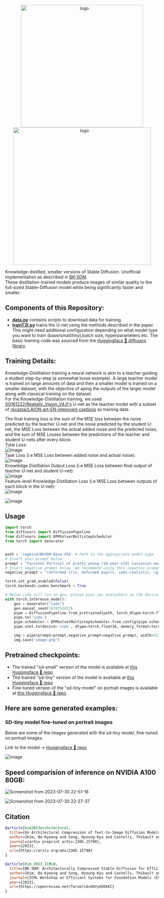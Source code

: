 
<div align="center">
<img src="https://github.com/segmind/distill-sd/assets/82945616/1f4786fa-5cca-4509-b9c4-5d0f89dd16f9" alt="logo" width="400" height="auto" />
</div>

<div align="center">
<img src="https://github.com/segmind/distill-sd/assets/82945616/9624aeac-18c4-4128-8f90-6c31107287d0" alt="logo" width="450" height="auto" />
</div>

Knowledge-distilled, smaller versions of Stable Diffusion. Unofficial implementation as described in [BK-SDM](https://arxiv.org/abs/2305.15798).<br>
These distillation-trained models produce images of similar quality to the full-sized Stable-Diffusion model while being significantly faster and smaller.<br>
## Components of this Repository:
+ **[data.py](/data.py)** contains scripts to download data for training. 
+ **[trainT2I.py](/trainT2I.py)** trains the U-net using the methods described in the paper. This might need additional configuration depending on what model type you want to train (base/small/tiny),batch size, hyperparameters etc. 
The basic training code was sourced from the [Huggingface 🤗 diffusers library](https://github.com/huggingface/diffusers).<br>

## Training Details:
Knowledge-Distillation training a neural network is akin to a teacher guiding a student step-by-step (a somewhat loose example). A large teacher model is trained on large amounts of data and then a smaller model is trained on a smaller dataset, with the objective of aping the outputs of the larger model along with classical training on the dataset.<br>
For the Knowledge-Distillation training, we used [SG161222/Realistic_Vision_V4.0's](SG161222/Realistic_Vision_V4.0) U-net  as the teacher model with a subset of [recastai/LAION-art-EN-improved-captions](https://huggingface.co/datasets/recastai/LAION-art-EN-improved-captions) as training data.<br> 


The final training loss is the sum of the MSE loss between the noise predicted by the teacher U-net and the noise predicted by the student U-net, the MSE Loss between the actual added noise and the predicted noise, and the sum of MSE Losses between the predictions of the teacher and student U-nets after every block.<br>
Total Loss:<br>
![image](https://github.com/segmind/distill-sd/assets/95531133/bf4751cd-99b3-46a9-93e4-d2b4237a9c53)<br>
Task Loss (i.e MSE Loss between added noise and actual noise):<br>
![image](https://github.com/segmind/distill-sd/assets/95531133/86f1d716-97f4-42ad-9e5f-24b091b311eb)<br>
Knowledge Distillation Output Loss (i.e MSE Loss between final output of teacher U-net and student U-net):<br>
![image](https://github.com/segmind/distill-sd/assets/95531133/1b986995-51e6-4c36-bad3-6ca4b719cfd1)<br>
Feature-level Knowledge Distillation Loss (i.e MSE Loss between outputs of each block in the U-net):<br>
![image](https://github.com/segmind/distill-sd/assets/95531133/c5673b95-9e3b-482e-b3bc-a40db6929b5d)<br>

![image](https://github.com/segmind/distill-sd/assets/95531133/01ca236a-e616-4049-a043-6a9fdab244bf)



## Usage 
```python
import torch
from diffusers import DiffusionPipeline
from diffusers import DPMSolverMultistepScheduler
from torch import Generator


path = 'segmind/BKSDM-Base-45K' # Path to the appropriate model-type
# Insert your prompt below.
prompt = "Faceshot Portrait of pretty young (18-year-old) Caucasian wearing a high neck sweater, (masterpiece, extremely detailed skin, photorealistic, heavy shadow, dramatic and cinematic lighting, key light, fill light), sharp focus, BREAK epicrealism"
# Insert negative prompt below. We recommend using this negative prompt for best results.
negative_prompt = "(deformed iris, deformed pupils, semi-realistic, cgi, 3d, render, sketch, cartoon, drawing, anime:1.4), text, close up, cropped, out of frame, worst quality, low quality, jpeg artifacts, ugly, duplicate, morbid, mutilated, extra fingers, mutated hands, poorly drawn hands, poorly drawn face, mutation, deformed, blurry, dehydrated, bad anatomy, bad proportions, extra limbs, cloned face, disfigured, gross proportions, malformed limbs, missing arms, missing legs, extra arms, extra legs, fused fingers, too many fingers, long neck" 

torch.set_grad_enabled(False)
torch.backends.cudnn.benchmark = True

# Below code will run on gpu, please pass cpu everywhere as the device and set 'dtype' to torch.float32 for cpu inference.
with torch.inference_mode():
    gen = Generator("cuda")
    gen.manual_seed(1674753452)
    pipe = DiffusionPipeline.from_pretrained(path, torch_dtype=torch.float16, safety_checker=None, requires_safety_checker=False)
    pipe.to('cuda')
    pipe.scheduler = DPMSolverMultistepScheduler.from_config(pipe.scheduler.config)
    pipe.unet.to(device='cuda', dtype=torch.float16, memory_format=torch.channels_last)

    img = pipe(prompt=prompt,negative_prompt=negative_prompt, width=512, height=512, num_inference_steps=25, guidance_scale = 7, num_images_per_prompt=1, generator = gen).images[0]
    img.save("image.png")
```

## Pretrained checkpoints:
+ The trained "sd-small" version of the model is available at [this Huggingface 🤗 repo](https://huggingface.co/segmind/small-sd)<br>
+ The trained "sd-tiny" version of the model is available at [this Huggingface 🤗 repo](https://huggingface.co/segmind/tiny-sd)<br>
+ Fine-tuned version of the "sd-tiny model" on portrait images is available at [this Huggingface 🤗 repo](https://huggingface.co/segmind/portrait-finetuned)<br>
## Here are some generated examples:
### SD-tiny model fine-tuned on portrait images

Below are some of the images generated with the sd-tiny model, fine-tuned on portrait images.

Link to the model -> [Huggingface 🤗 repo](https://huggingface.co/segmind/portrait-finetuned)

![image](https://github.com/segmind/distill-sd/assets/95531133/84434d4f-06ae-4654-9b94-857210aa16cd)

## Speed comparision of inference on NVIDIA A100 80GB:

![Screenshot from 2023-07-30 22-51-16](https://github.com/segmind/distill-sd/assets/82945616/51dd3fb3-b6fa-429c-9861-61c44e45a171)



![Screenshot from 2023-07-30 22-27-37](https://github.com/segmind/distill-sd/assets/82945616/88b690d6-8fd2-4951-a469-6e2f6b604187)


## Citation

```bibtex
@article{kim2023architectural,
  title={On Architectural Compression of Text-to-Image Diffusion Models},
  author={Kim, Bo-Kyeong and Song, Hyoung-Kyu and Castells, Thibault and Choi, Shinkook},
  journal={arXiv preprint arXiv:2305.15798},
  year={2023},
  url={https://arxiv.org/abs/2305.15798}
}
```
```bibtex
@article{Kim_2023_ICMLW,
  title={BK-SDM: Architecturally Compressed Stable Diffusion for Efficient Text-to-Image Generation},
  author={Kim, Bo-Kyeong and Song, Hyoung-Kyu and Castells, Thibault and Choi, Shinkook},
  journal={ICML Workshop on Efficient Systems for Foundation Models (ES-FoMo)},
  year={2023},
  url={https://openreview.net/forum?id=bOVydU0XKC}
}
```


